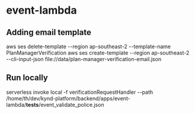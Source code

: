 # event-lambda

## Adding email template

aws ses delete-template --region ap-southeast-2 --template-name PlanManagerVerification 
aws ses create-template --region ap-southeast-2 --cli-input-json file://data/plan-manager-verification-email.json

## Run locally

serverless invoke local -f verificationRequestHandler --path /home/th/dev/kynd-platform/backend/apps/event-lambda/__tests__/event_validate_police.json


